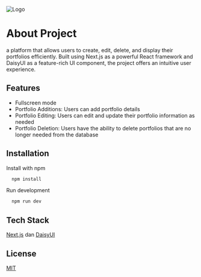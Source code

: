 
![Logo](https://daisyui.com/images/blog/daisyui-nextjs-component-library.jpg)

# About Project

a platform that allows users to create, edit, delete, and display their portfolios efficiently. Built using Next.js as a powerful React framework and DaisyUI as a feature-rich UI component, the project offers an intuitive user experience.


## Features

- Fullscreen mode
- Portfolio Additions: Users can add portfolio details
- Portfolio Editing: Users can edit and update their portfolio information as needed
- Portfolio Deletion: Users have the ability to delete portfolios that are no longer needed from the database

## Installation

Install with npm

```bash
  npm install
```
Run development

```bash
  npm run dev
```
    
## Tech Stack

[Next.js](https://nextjs.org/) dan [DaisyUI](https://daisyui.com/)

## License

[MIT](https://choosealicense.com/licenses/mit/)

